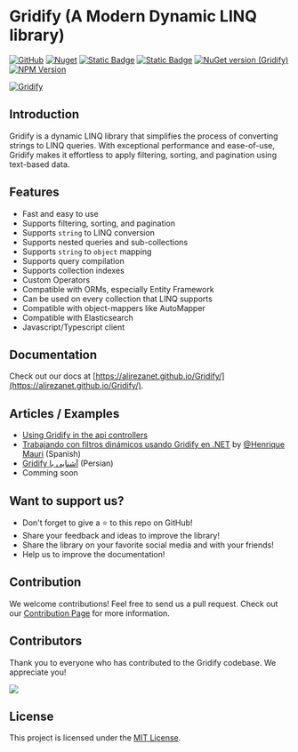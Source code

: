 # Gridify (A Modern Dynamic LINQ library)

[![GitHub](https://img.shields.io/github/license/alirezanet/gridify)](https://github.com/alirezanet/Gridify/blob/master/LICENSE)
[![Nuget](https://img.shields.io/nuget/dt/gridify?color=%239100ff)](https://www.nuget.org/packages/Gridify/)
[![Static Badge](https://img.shields.io/badge/Documentation-42bc00?logo=readme&logoColor=white)](https://alirezanet.github.io/Gridify/)
[![Static Badge](https://img.shields.io/badge/fuget-f88445?logo=readme&logoColor=white)](https://www.fuget.org/packages/Gridify)
[![NuGet version (Gridify)](https://img.shields.io/nuget/v/Gridify.svg?style=flat-square)](https://www.nuget.org/packages/Gridify/)
[![NPM Version](https://img.shields.io/npm/v/gridify-client?label=npm&color=darkcyan)](https://www.npmjs.com/package/gridify-client)
 

[![Gridify](https://raw.githubusercontent.com/alirezanet/Gridify/master/docs/pages/public/gridify-readme-logo.svg)](https://alirezanet.github.io/Gridify/)

## Introduction

Gridify is a dynamic LINQ library that simplifies the process of converting strings to LINQ queries. With exceptional performance and ease-of-use, Gridify makes it effortless to apply filtering, sorting, and pagination using text-based data.

## Features

- Fast and easy to use
- Supports filtering, sorting, and pagination
- Supports `string` to LINQ conversion
- Supports nested queries and sub-collections
- Supports `string` to `object` mapping
- Supports query compilation
- Supports collection indexes
- Custom Operators
- Compatible with ORMs, especially Entity Framework
- Can be used on every collection that LINQ supports
- Compatible with object-mappers like AutoMapper
- Compatible with Elasticsearch
- Javascript/Typescript client

## Documentation

Check out our docs at [https://alirezanet.github.io/Gridify/](https://alirezanet.github.io/Gridify/).

## Articles / Examples
- [Using Gridify in the api controllers](https://alirezanet.github.io/Gridify/example/api-controller.html#using-gridify-in-api-controllers)
- [Trabajando con filtros dinámicos usando Gridify en .NET](https://henriquemauri.net/trabalhando-com-filtros-dinamicos-utilizando-o-gridify-no-net/) by [@Henrique Mauri](https://github.com/hgmauri) (Spanish)
- [<span dir="rtl" align="right">آشنایی با Gridify</span>](https://www.dntips.ir/post/3345/%d8%a2%d8%b4%d9%86%d8%a7%db%8c%db%8c-%d8%a8%d8%a7-gridify) (Persian)
- Comming soon

## Want to support us?

- Don't forget to give a ⭐ to this repo on GitHub!
- Share your feedback and ideas to improve the library!
- Share the library on your favorite social media and with your friends!
- Help us to improve the documentation!

## Contribution

We welcome contributions! Feel free to send us a pull request. Check out our [Contribution Page](https://alirezanet.github.io/Gridify/contribution) for more information.

## Contributors

Thank you to everyone who has contributed to the Gridify codebase. We appreciate you!

<a href="https://github.com/alirezanet/gridify/graphs/contributors">
  <img src="https://contrib.rocks/image?repo=alirezanet/gridify" />
</a>

## License

This project is licensed under the [MIT License](https://github.com/alirezanet/gridify/blob/master/LICENSE).
